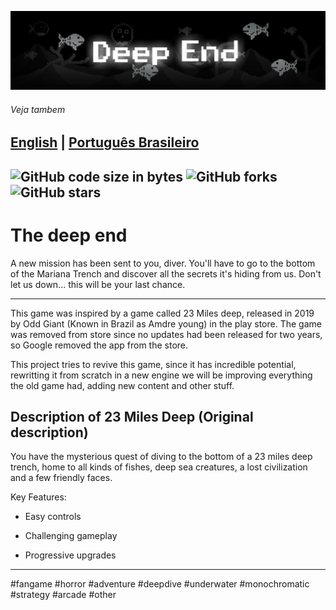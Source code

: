 [![banner](gjassets/banner.png)](https://gamejolt.com/games/thedeepend/927712)
###### Veja tambem
[English](README.md) | [Português Brasileiro](docs/READMES/README-ptbr.md)
---
![GitHub code size in bytes](https://img.shields.io/github/languages/code-size/KiwiStationStudios/TheDeepEnd?style=for-the-badge&labelColor=rgb(45%2C%2045%2C%2045)&color=rgb(85%2C%2085%2C%2085))
![GitHub forks](https://img.shields.io/github/forks/KiwiStationStudios/TheDeepEnd?style=for-the-badge&labelColor=rgb(45%2C%2045%2C%2045)&color=rgb(85%2C%2085%2C%2085))
![GitHub stars](https://img.shields.io/github/stars/KiwiStationStudios/TheDeepEnd?style=for-the-badge&labelColor=rgb(45%2C%2045%2C%2045)&color=rgb(85%2C%2085%2C%2085))
---
# The deep end

A new mission has been sent to you, diver. You'll have to go to the bottom of the Mariana Trench and discover all the secrets it's hiding from us. Don't let us down... this will be your last chance.

---

This game was inspired by a game called 23 Miles deep, released in 2019 by Odd Giant (Known in Brazil as Amdre young) in the play store. The game was removed from store since no updates had been released for two years, so Google removed the app from the store.

This project tries to revive this game, since it has incredible potential, rewritting it from scratch in a new engine we will be improving everything the old game had, adding new content and other stuff.

## Description of 23 Miles Deep (Original description)

You have the mysterious quest of diving to the bottom of a 23 miles deep trench, home to all kinds of fishes, deep sea creatures, a lost civilization and a few friendly faces.

Key Features:

- Easy controls

- Challenging gameplay

- Progressive upgrades

---

#fangame  #horror #adventure #deepdive #underwater #monochromatic  #strategy #arcade #other